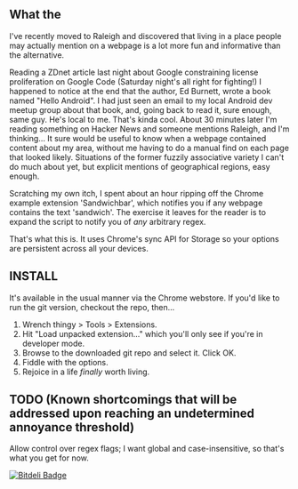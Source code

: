 What the
-------
I've recently moved to Raleigh and discovered that living in a place people may actually mention on a webpage is a lot more fun and informative than the alternative.

Reading a ZDnet article last night about Google constraining license proliferation on Google Code (Saturday night's all right for fighting!) I happened to notice at the end that the author, Ed Burnett, wrote a book named "Hello Android". I had just seen an email to my local Android dev meetup group about that book, and, going back to read it, sure enough, same guy. He's local to me. That's kinda cool. About 30 minutes later I'm reading something on Hacker News and someone mentions Raleigh, and I'm thinking... It sure would be useful to know when a webpage contained content about my area, without me having to do a manual find on each page that looked likely. Situations of the former fuzzily associative variety I can't do much about yet, but explicit mentions of geographical regions, easy enough.

Scratching my own itch, I spent about an hour ripping off the Chrome example extension 'Sandwichbar', which notifies you if any webpage contains the text 'sandwich'. The exercise it leaves for the reader is to expand the script to notify you of *any* arbitrary regex.

That's what this is. It uses Chrome's sync API for Storage so your options are persistent across all your devices.

INSTALL
-------

It's available in the usual manner via the Chrome webstore. If you'd like to run the git version, checkout the repo, then...

1. Wrench thingy > Tools > Extensions. 
2. Hit "Load unpacked extension..." which you'll only see if you're in developer mode. 
3. Browse to the downloaded git repo and select it. Click OK. 
4. Fiddle with the options.
5. Rejoice in a life *finally* worth living.

TODO (Known shortcomings that will be addressed upon reaching an undetermined annoyance threshold)
----

Allow control over regex flags; I want global and case-insensitive, so that's what you get for now.


[![Bitdeli Badge](https://d2weczhvl823v0.cloudfront.net/daemianmack/chrome-watchlist/trend.png)](https://bitdeli.com/free "Bitdeli Badge")

